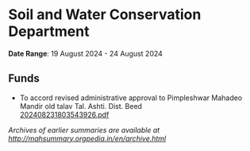 # Soil and Water Conservation Department

**Date Range**: 19 August 2024 - 24 August 2024


## Funds
- To accord revised administrative approval to Pimpleshwar Mahadeo Mandir old talav Tal. Ashti. Dist. Beed\
  [202408231803543926.pdf](https://gr.maharashtra.gov.in/Site/Upload/Government%20Resolutions/English/202408231803543926.pdf)


*Archives of earlier summaries are available at http://mahsummary.orgpedia.in/en/archive.html*